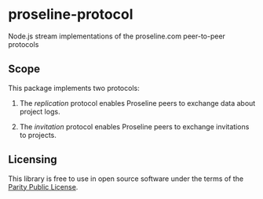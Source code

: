 # proseline-protocol

Node.js stream implementations of the proseline.com peer-to-peer protocols

## Scope

This package implements two protocols:

1.  The _replication_ protocol enables Proseline peers to exchange data about project logs.

2.  The _invitation_ protocol enables Proseline peers to exchange invitations to projects.

## Licensing

This library is free to use in open source software under the terms of the [Parity Public License](./LICENSE).
